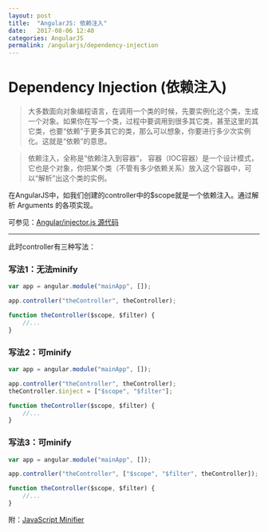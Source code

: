 ```yaml
---
layout: post
title:  "AngularJS: 依赖注入"
date:   2017-08-06 12:40
categories: AngularJS
permalink: /angularjs/dependency-injection
---
```


# Dependency Injection (依赖注入)

> 大多数面向对象编程语言，在调用一个类的时候，先要实例化这个类，生成一个对象。如果你在写一个类，过程中要调用到很多其它类，甚至这里的其它类，也要“依赖”于更多其它的类，那么可以想象，你要进行多少次实例化。这就是“依赖”的意思。

> 依赖注入，全称是“依赖注入到容器”， 容器（IOC容器）是一个设计模式，它也是个对象，你把某个类（不管有多少依赖关系）放入这个容器中，可以“解析”出这个类的实例。

在AngularJS中，如我们创建的controller中的$scope就是一个依赖注入。通过解析 Arguments 的各项实现。

可参见：[Angular/injector.js 源代码](https://github.com/angular/angular.js/blob/master/src/auto/injector.js)

---

此时controller有三种写法：

### 写法1：无法minify

```js
var app = angular.module("mainApp", []);

app.controller("theController", theController);

function theController($scope, $filter) {
    //...
}
```

### 写法2：可minify

```js
var app = angular.module("mainApp", []);

app.controller("theController", theController);
theController.$inject = ["$scope", "$filter"];

function theController($scope, $filter) {
    //...
}
```

### 写法3：可minify
```js
var app = angular.module("mainApp", []);

app.controller("theController", ["$scope", "$filter", theController]);

function theController($scope, $filter) {
    //...
}
```

附：[JavaScript Minifier](https://javascript-minifier.com/)
